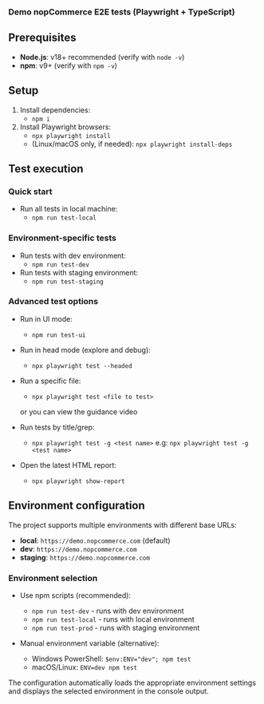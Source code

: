 ### Demo nopCommerce E2E tests (Playwright + TypeScript)

## Prerequisites
- **Node.js**: v18+ recommended (verify with `node -v`)
- **npm**: v9+ (verify with `npm -v`)

## Setup
1. Install dependencies:
   - `npm i`
2. Install Playwright browsers:
   - `npx playwright install`
   - (Linux/macOS only, if needed): `npx playwright install-deps`

## Test execution

### Quick start
- Run all tests in local machine:
  - `npm run test-local`

### Environment-specific tests
- Run tests with dev environment:
  - `npm run test-dev`
- Run tests with staging environment:
  - `npm run test-staging`

### Advanced test options
- Run in  UI mode:
  - `npm run test-ui`

- Run in head mode (explore and debug):
  - `npx playwright test --headed`

- Run a specific file:
  - `npx playwright test <file to test>`
  
  or you can view the guidance video 
  
- Run tests by title/grep:
  - `npx playwright test -g <test name>`
  e.g: `npx playwright test -g <test name>`

- Open the latest HTML report:
  - `npx playwright show-report`

## Environment configuration
The project supports multiple environments with different base URLs:
- **local**: `https://demo.nopcommerce.com` (default)
- **dev**: `https://demo.nopcommerce.com`
- **staging**: `https://demo.nopcommerce.com`

### Environment selection
- Use npm scripts (recommended):
  - `npm run test-dev` - runs with dev environment
  - `npm run test-local` - runs with local environment  
  - `npm run test-prod` - runs with staging environment

- Manual environment variable (alternative):
  - Windows PowerShell: `$env:ENV="dev"; npm test`
  - macOS/Linux: `ENV=dev npm test`

The configuration automatically loads the appropriate environment settings and displays the selected environment in the console output.
